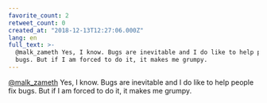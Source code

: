 ```yaml
---
favorite_count: 2
retweet_count: 0
created_at: "2018-12-13T12:27:06.000Z"
lang: en
full_text: >-
  @malk_zameth Yes, I know. Bugs are inevitable and I do like to help people fix
  bugs. But if I am forced to do it, it makes me grumpy.
---
```


[@malk_zameth](https://twitter.com/malk_zameth) Yes, I know. Bugs are inevitable
and I do like to help people fix bugs. But if I am forced to do it, it makes me
grumpy.
